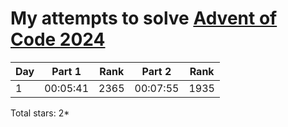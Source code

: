 # My attempts to solve [Advent of Code 2024]("https://adventofcode.com/2024")


| Day | Part 1   | Rank | Part 2   | Rank |
| --- | -------- | ---- | -------- | ---- |
| 1   | 00:05:41 | 2365 | 00:07:55 | 1935 |

Total stars: 2*
